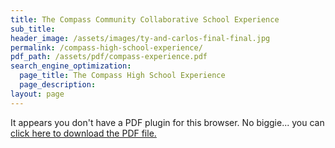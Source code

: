 ```yaml
---
title: The Compass Community Collaborative School Experience
sub_title:
header_image: /assets/images/ty-and-carlos-final-final.jpg
permalink: /compass-high-school-experience/
pdf_path: /assets/pdf/compass-experience.pdf
search_engine_optimization:
  page_title: The Compass High School Experience
  page_description:
layout: page
---
```



<object data="/assets/pdf/compass-experience.pdf#page=1&amp;zoom=100" type="application/pdf" width="100%" height="800px" internalinstanceid="11">It appears you don't have a PDF plugin for this browser. No biggie... you can [click here to download the PDF file.](/assets/pdf/compass-experience.pdf)</object>